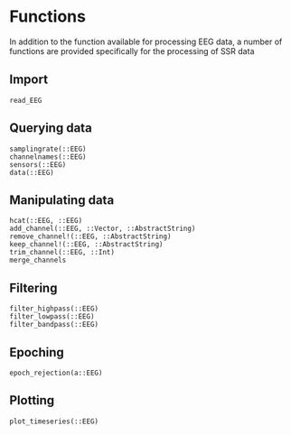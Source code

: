 # Functions

In addition to the function available for processing EEG data,
a number of functions are provided specifically for the processing of SSR data


## Import

```@docs
read_EEG
```


## Querying data

```@docs
samplingrate(::EEG)
channelnames(::EEG)
sensors(::EEG)
data(::EEG)
```


## Manipulating data

```@docs
hcat(::EEG, ::EEG)
add_channel(::EEG, ::Vector, ::AbstractString)
remove_channel!(::EEG, ::AbstractString)
keep_channel!(::EEG, ::AbstractString)
trim_channel(::EEG, ::Int)
merge_channels
```


## Filtering

```@docs
filter_highpass(::EEG)
filter_lowpass(::EEG)
filter_bandpass(::EEG)
```


## Epoching

```@docs
epoch_rejection(a::EEG)
```


## Plotting

```@docs
plot_timeseries(::EEG)
```

